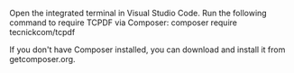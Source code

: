 Open the integrated terminal in Visual Studio Code.
Run the following command to require TCPDF via Composer:
composer require tecnickcom/tcpdf

If you don't have Composer installed, you can download and install it from getcomposer.org.
